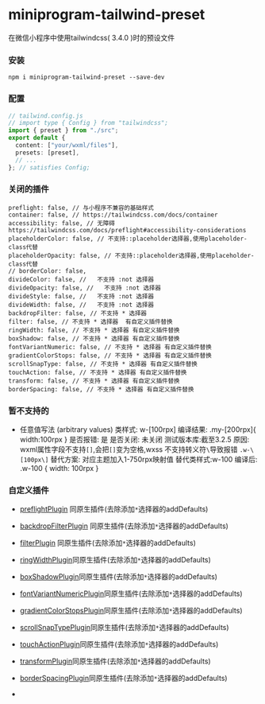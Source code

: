 # miniprogram-tailwind-preset

在微信小程序中使用tailwindcss( 3.4.0 )时的预设文件

### 安装

`npm i miniprogram-tailwind-preset --save-dev`

### 配置

```ts
// tailwind.config.js
// import type { Config } from "tailwindcss";
import { preset } from "./src";
export default {
  content: ["your/wxml/files"],
  presets: [preset],
  // ...
}; // satisfies Config;
```

### 关闭的插件

    preflight: false, // 与小程序不兼容的基础样式
    container: false, // https://tailwindcss.com/docs/container
    accessibility: false, // 无障碍https://tailwindcss.com/docs/preflight#accessibility-considerations
    placeholderColor: false, // 不支持::placeholder选择器,使用placeholder-class代替
    placeholderOpacity: false, // 不支持::placeholder选择器,使用placeholder-class代替
    // borderColor: false,
    divideColor: false, //   不支持 :not 选择器
    divideOpacity: false, //   不支持 :not 选择器
    divideStyle: false, //   不支持 :not 选择器
    divideWidth: false, //   不支持 :not 选择器
    backdropFilter: false, // 不支持 * 选择器
    filter: false, // 不支持 * 选择器  有自定义插件替换
    ringWidth: false, // 不支持 * 选择器 有自定义插件替换
    boxShadow: false, // 不支持 * 选择器 有自定义插件替换
    fontVariantNumeric: false, // 不支持 * 选择器 有自定义插件替换
    gradientColorStops: false, // 不支持 * 选择器 有自定义插件替换
    scrollSnapType: false, // 不支持 * 选择器 有自定义插件替换
    touchAction: false, // 不支持 * 选择器 有自定义插件替换
    transform: false, // 不支持 * 选择器 有自定义插件替换
    borderSpacing: false, // 不支持 * 选择器 有自定义插件替换

### 暂不支持的

- 任意值写法 (arbitrary values)
  类样式: w-[100rpx]
  编译结果: .my-\[200rpx\]{ width:100rpx }
  是否报错: 是
  是否关闭: 未关闭
  测试版本库:截至3.2.5
  原因: wxml属性字段不支持`[]`,会把`[]`变为空格,wxss 不支持转义符`\`导致报错 `.w-\[100px\]`
  替代方案: 对应主题加入1-750rpx映射值
  替代类样式:w-100
  编译后: .w-100 { width: 100rpx }

### 自定义插件

- [preflightPlugin](src/customPlugins/preflightPlugin.ts) 同原生插件(去除添加`*`选择器的addDefaults)

- [backdropFilterPlugin](src/customPlugins/preflightPlugin.ts) 同原生插件(去除添加`*`选择器的addDefaults)
- [filterPlugin](src/customPlugins/filterPlugin.ts) 同原生插件(去除添加`*`选择器的addDefaults)
- [ringWidthPlugin](src/customPlugins/ringWidthPlugin.ts)同原生插件(去除添加`*`选择器的addDefaults)
- [boxShadowPlugin](src/customPlugins/boxShadowPlugin.ts)同原生插件(去除添加`*`选择器的addDefaults)
- [fontVariantNumericPlugin](src/customPlugins/fontVariantNumericPlugin.ts)同原生插件(去除添加`*`选择器的addDefaults)
- [gradientColorStopsPlugin](src/customPlugins/gradientColorStopsPlugin.ts)同原生插件(去除添加`*`选择器的addDefaults)
- [scrollSnapTypePlugin](src/customPlugins/scrollSnapTypePlugin.ts)同原生插件(去除添加`*`选择器的addDefaults)
- [touchActionPlugin](src/customPlugins/touchActionPlugin.ts)同原生插件(去除添加`*`选择器的addDefaults)
- [transformPlugin](src/customPlugins/transformPlugin.ts)同原生插件(去除添加`*`选择器的addDefaults)
- [borderSpacingPlugin](src/customPlugins/borderSpacingPlugin.ts)同原生插件(去除添加`*`选择器的addDefaults)
-
